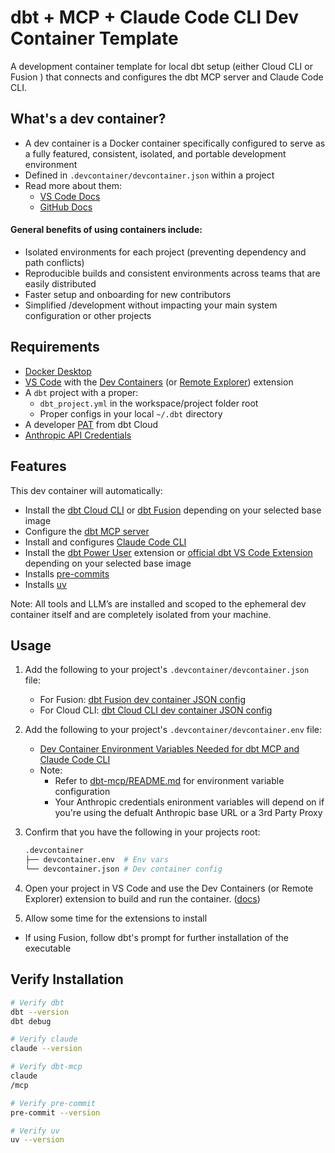 # dbt + MCP + Claude Code CLI Dev Container Template
A development container template for local dbt setup (either Cloud CLI or Fusion ) that connects and configures the dbt MCP server and Claude Code CLI.

## What's a dev container?
- A dev container is a Docker container specifically configured to serve as a fully featured, consistent, isolated, and portable development environment
- Defined in `.devcontainer/devcontainer.json` within a project
- Read more about them:
  - [VS Code Docs](https://code.visualstudio.com/docs/devcontainers/containers)
  - [GitHub Docs](https://docs.github.com/en/codespaces/setting-up-your-project-for-codespaces/adding-a-dev-container-configuration/introduction-to-dev-containers)

#### General benefits of using containers include:
- Isolated environments for each project (preventing dependency and path conflicts)
- Reproducible builds and consistent environments across teams that are easily distributed
- Faster setup and onboarding for new contributors
- Simplified /development without impacting your main system configuration or other projects

## Requirements
- [Docker Desktop](https://docs.docker.com/desktop/)
- [VS Code](https://code.visualstudio.com/download) with the [Dev Containers](https://marketplace.visualstudio.com/items?itemName=ms-vscode-remote.remote-containers) (or [Remote Explorer](https://marketplace.visualstudio.com/items?itemName=ms-vscode.remote-explorer)) extension
- A `dbt` project with a proper:
  - `dbt_project.yml` in the workspace/project folder root
  - Proper configs in your local `~/.dbt` directory
- A developer [PAT](https://docs.getdbt.com/docs/dbt-cloud-apis/user-tokens) from dbt Cloud 
- [Anthropic API Credentials](https://docs.anthropic.com/en/docs/get-started)

## Features
This dev container will automatically:
- Install the [dbt Cloud CLI](https://docs.getdbt.com/docs/cloud/cloud-cli-installation) or [dbt Fusion](https://github.com/dbt-labs/dbt-fusion) depending on your selected base image
- Configure the [dbt MCP server](https://github.com/dbt-labs/dbt-mcp)
- Install and configures [Claude Code CLI](https://docs.anthropic.com/en/docs/get-started#install-the-sdk)
- Install the [dbt Power User](https://marketplace.visualstudio.com/items?itemName=innoverio.vscode-dbt-power-user) extension or [official dbt VS Code Extension](https://marketplace.visualstudio.com/items?itemName=dbtLabsInc.dbt) depending on your selected base image
- Installs [pre-commits](https://github.com/pre-commit/pre-commit)
- Installs [uv](https://docs.astral.sh/uv/getting-started/features/)

Note: All tools and LLM’s are installed and scoped to the ephemeral dev container itself and are completely isolated from your machine.

## Usage

1. Add the following to your project's `.devcontainer/devcontainer.json` file:
   - For Fusion: [dbt Fusion dev container JSON config](https://github.com/jairus-m/dbt-mcp-claude-devcontainer/blob/main/src/dbt-fusion/.devcontainer/devcontainer.json)
   - For Cloud CLI: [dbt Cloud CLI dev container JSON config](https://github.com/jairus-m/dbt-mcp-claude-devcontainer/blob/main/src/dbt-cloud-cli/.devcontainer/devcontainer.json)

2. Add the following to your project's `.devcontainer/devcontainer.env` file:
   - [Dev Container Environment Variables Needed for dbt MCP and Claude Code CLI](https://github.com/jairus-m/dbt-mcp-claude-devcontainer/blob/main/src/devcontainer-template.env)
   - Note:
     - Refer to [dbt-mcp/README.md](https://github.com/dbt-labs/dbt-mcp/blob/main/README.md) for environment variable configuration
     - Your Anthropic credentials enironment variables will depend on if you're using the defualt Anthropic base URL or a 3rd Party Proxy

4. Confirm that you have the following in your projects root:
    ```bash
    .devcontainer
    ├── devcontainer.env  # Env vars
    └── devcontainer.json # Dev container config
    ```

5. Open your project in VS Code and use the Dev Containers (or Remote Explorer) extension to build and run the container. ([docs](https://code.visualstudio.com/docs/devcontainers/containers))

6. Allow some time for the extensions to install
  - If using Fusion, follow dbt's prompt for further installation of the executable

## Verify Installation
```bash
# Verify dbt
dbt --version
dbt debug

# Verify claude 
claude --version

# Verify dbt-mcp
claude
/mcp

# Verify pre-commit
pre-commit --version

# Verify uv
uv --version
```
